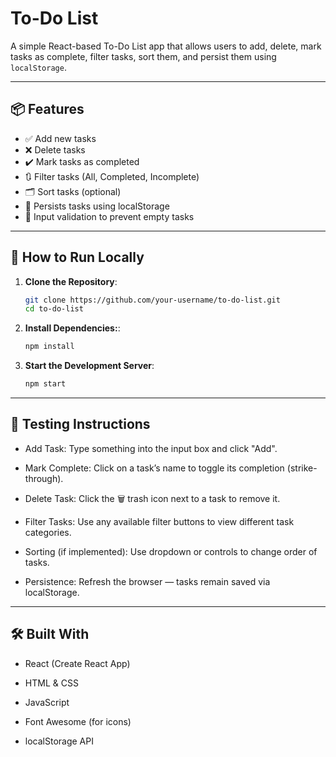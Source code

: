 # To-Do List

A simple React-based To-Do List app that allows users to add, delete, mark tasks as complete, filter tasks, sort them, and persist them using `localStorage`.

---

## 📦 Features

- ✅ Add new tasks
- ❌ Delete tasks
- ✔️ Mark tasks as completed
- 🔃 Filter tasks (All, Completed, Incomplete)
- 🗂️ Sort tasks (optional)
- 💾 Persists tasks using localStorage
- 🧹 Input validation to prevent empty tasks

---

## 🚀 How to Run Locally

1. **Clone the Repository**:
   ```bash
   git clone https://github.com/your-username/to-do-list.git
   cd to-do-list
2. **Install Dependencies:**:
   ```bash
   npm install
3. **Start the Development Server**:
   ```bash
   npm start

---

## 🧪 Testing Instructions
- Add Task: Type something into the input box and click "Add".

- Mark Complete: Click on a task’s name to toggle its completion (strike-through).

- Delete Task: Click the 🗑️ trash icon next to a task to remove it.

- Filter Tasks: Use any available filter buttons to view different task categories.

- Sorting (if implemented): Use dropdown or controls to change order of tasks.

- Persistence: Refresh the browser — tasks remain saved via localStorage.

---

## 🛠️ Built With
- React (Create React App)

- HTML & CSS

- JavaScript

- Font Awesome (for icons)

- localStorage API
